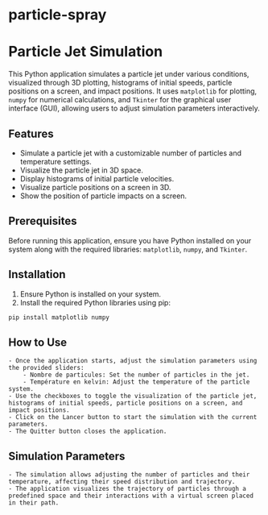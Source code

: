 # particle-spray
# Particle Jet Simulation

This Python application simulates a particle jet under various conditions, visualized through 3D plotting, histograms of initial speeds, particle positions on a screen, and impact positions. It uses `matplotlib` for plotting, `numpy` for numerical calculations, and `Tkinter` for the graphical user interface (GUI), allowing users to adjust simulation parameters interactively.

## Features

- Simulate a particle jet with a customizable number of particles and temperature settings.
- Visualize the particle jet in 3D space.
- Display histograms of initial particle velocities.
- Visualize particle positions on a screen in 3D.
- Show the position of particle impacts on a screen.

## Prerequisites

Before running this application, ensure you have Python installed on your system along with the required libraries: `matplotlib`, `numpy`, and `Tkinter`.

## Installation

1. Ensure Python is installed on your system.
2. Install the required Python libraries using pip:

```bash
pip install matplotlib numpy
```
## How to Use

    - Once the application starts, adjust the simulation parameters using the provided sliders:
        - Nombre de particules: Set the number of particles in the jet.
        - Température en kelvin: Adjust the temperature of the particle system.
    - Use the checkboxes to toggle the visualization of the particle jet, histograms of initial speeds, particle positions on a screen, and impact positions.
    - Click on the Lancer button to start the simulation with the current parameters.
    - The Quitter button closes the application.

## Simulation Parameters

    - The simulation allows adjusting the number of particles and their temperature, affecting their speed distribution and trajectory.
    - The application visualizes the trajectory of particles through a predefined space and their interactions with a virtual screen placed in their path.
